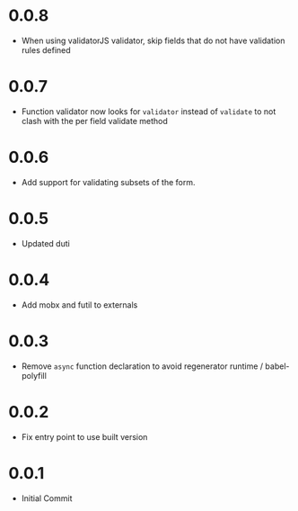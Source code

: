# 0.0.8
* When using validatorJS validator, skip fields that do not have validation rules defined

# 0.0.7
* Function validator now looks for `validator` instead of `validate` to not clash with the per field validate method

# 0.0.6
* Add support for validating subsets of the form.

# 0.0.5
* Updated duti

# 0.0.4
* Add mobx and futil to externals

# 0.0.3
* Remove `async` function declaration to avoid regenerator runtime / babel-polyfill

# 0.0.2
* Fix entry point to use built version

# 0.0.1
* Initial Commit
